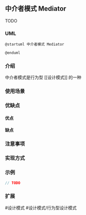 ## 中介者模式 Mediator
TODO
### UML
```plantuml
@startuml 中介者模式 Mediator

@enduml
```

### 介绍
中介者模式是行为型 [[设计模式]] 的一种

### 使用场景


### 优缺点
#### 优点


#### 缺点


### 注意事项


### 实现方式


### 示例
```java
// TODO
```

### 扩展


#设计模式 #设计模式/行为型设计模式 